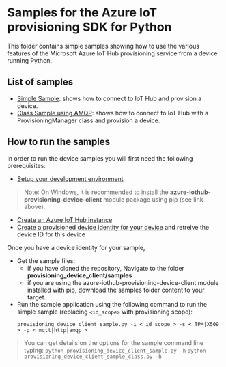 # Samples for the Azure IoT provisioning SDK for Python

This folder contains simple samples showing how to use the various features of the Microsoft Azure IoT Hub provisioning service from a device running Python.

## List of samples

* [Simple Sample](provisioning_device_client_sample.py): shows how to connect to IoT Hub and provision a device.
* [Class Sample using AMQP](provisioning_device_client_sample_class.py): shows how to connect to IoT Hub with a ProvisioningManager class and provision a device.

## How to run the samples
In order to run the device samples you will first need the following prerequisites:
* [Setup your development environment][devbox-setup]
> Note: On Windows, it is recommended to install the **azure-iothub-provisioning-device-client** module package using pip (see link above).
* [Create an Azure IoT Hub instance][lnk-setup-iot-hub]
* [Create a provisioned device identity for your device][lnk-create-device-auth] and retreive the device ID for this device

Once you have a device identity for your sample,
* Get the sample files:
   * if you have cloned the repository, Navigate to the folder **provisioning_device_client/samples**
   * if you are using the azure-iothub-provisioning-device-client module installed with pip, download the samples folder content to your target.
* Run the sample application using the following command to run the simple sample (replacing `<id_scope>` with provisioning scope):
    ```
	provisioning_device_client_sample.py -i < id_scope > -s < TPM|X509 > -p < mqtt|http|amqp >
    ```
> You can get details on the options for the sample command line typing:
> `python provisioning_device_client_sample.py -h`
> `python provisioning_device_client_sample_class.py -h`

[lnk-setup-iot-hub]: https://aka.ms/howtocreateazureiothub
[lnk-create-device-auth]: ../../device/samples/readme.md
[devbox-setup]: ../../doc/python-devbox-setup.md
